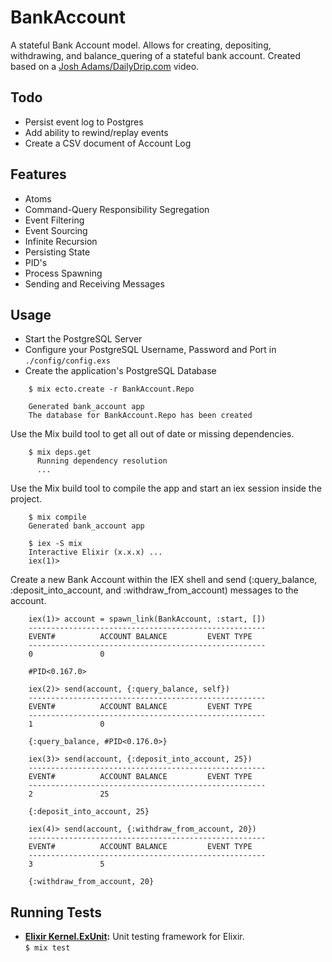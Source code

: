 # BankAccount

A stateful Bank Account model. Allows for creating, depositing, withdrawing, and balance_quering of a stateful bank account. Created based on a [Josh Adams/DailyDrip.com](https://www.dailydrip.com) video.

## Todo
* Persist event log to Postgres
* Add ability to rewind/replay events
* Create a CSV document of Account Log

## Features
* Atoms
* Command-Query Responsibility Segregation
* Event Filtering
* Event Sourcing
* Infinite Recursion
* Persisting State
* PID's
* Process Spawning
* Sending and Receiving Messages

## Usage
* Start the PostgreSQL Server
* Configure your PostgreSQL Username, Password and Port in `./config/config.exs`
* Create the application's PostgreSQL Database
```
    $ mix ecto.create -r BankAccount.Repo

    Generated bank_account app
    The database for BankAccount.Repo has been created
```

Use the Mix build tool to get all out of date or missing dependencies.
```
    $ mix deps.get
      Running dependency resolution
      ...
```

Use the Mix build tool to compile the app and start an iex session inside the project.
```
    $ mix compile
    Generated bank_account app

    $ iex -S mix
    Interactive Elixir (x.x.x) ...
    iex(1)>
```

Create a new Bank Account within the IEX shell and send (:query_balance, :deposit_into_account, and :withdraw_from_account) messages to the account.
```   
    iex(1)> account = spawn_link(BankAccount, :start, [])
    -----------------------------------------------------
    EVENT#          ACCOUNT BALANCE         EVENT TYPE
    -----------------------------------------------------
    0               0
    
    #PID<0.167.0>
    
    iex(2)> send(account, {:query_balance, self})
    -----------------------------------------------------
    EVENT#          ACCOUNT BALANCE         EVENT TYPE
    -----------------------------------------------------
    1               0  
    
    {:query_balance, #PID<0.176.0>}
    
    iex(3)> send(account, {:deposit_into_account, 25})
    -----------------------------------------------------
    EVENT#          ACCOUNT BALANCE         EVENT TYPE
    -----------------------------------------------------
    2               25  
    
    {:deposit_into_account, 25}
  
    iex(4)> send(account, {:withdraw_from_account, 20})
    -----------------------------------------------------
    EVENT#          ACCOUNT BALANCE         EVENT TYPE
    -----------------------------------------------------
    3               5  
    
    {:withdraw_from_account, 20}
```

## Running Tests
 * <b>[Elixir Kernel.ExUnit](https://github.com/elixir-lang/elixir):</b>
Unit testing framework for Elixir.<br> 
   ``` $ mix test ```
